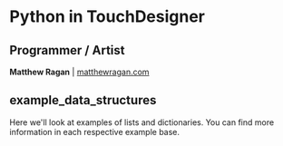 # Python in TouchDesigner #

## Programmer / Artist ##

**Matthew Ragan** | [ matthewragan.com](http://matthewragan.com)  

## example_data_structures ##

Here we'll look at examples of lists and dictionaries.
You can find more information in each respective example base.